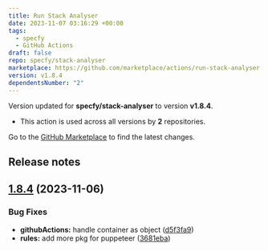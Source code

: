 ```yaml
---
title: Run Stack Analyser
date: 2023-11-07 03:16:29 +00:00
tags:
  - specfy
  - GitHub Actions
draft: false
repo: specfy/stack-analyser
marketplace: https://github.com/marketplace/actions/run-stack-analyser
version: v1.8.4
dependentsNumber: "2"
---
```



Version updated for **specfy/stack-analyser** to version **v1.8.4**.
- This action is used across all versions by **2** repositories.

Go to the [GitHub Marketplace](https://github.com/marketplace/actions/run-stack-analyser) to find the latest changes.

## Release notes

## [1.8.4](https://github.com/specfy/stack-analyser/compare/v1.8.3...v1.8.4) (2023-11-06)


### Bug Fixes

* **githubActions:** handle container as object ([d5f3fa9](https://github.com/specfy/stack-analyser/commit/d5f3fa918b70f4badaa25900079856ecf355e63e))
* **rules:** add more pkg for puppeteer ([3681eba](https://github.com/specfy/stack-analyser/commit/3681eba5ef9fbf0d0fce8ed28b0e0498b41018a2))





